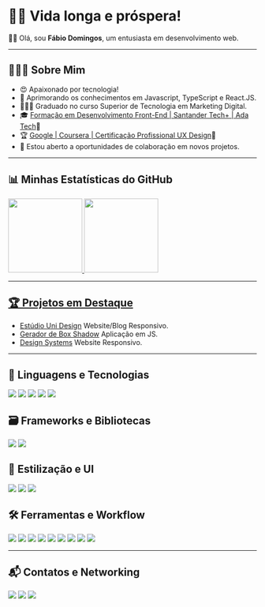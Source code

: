 # 🖖🏽 Vida longa e próspera!

👋🏽 Olá, sou <b>Fábio Domingos</b>, um entusiasta em desenvolvimento web.

---

## 🙋🏽‍♂️ Sobre Mim

- 😍 Apaixonado por tecnologia!
- 🌱 Aprimorando os conhecimentos em Javascript, TypeScript e React.JS.
- 👨🏽‍🎓 Graduado no curso Superior de Tecnologia em Marketing Digital.
- 🎓 [Formação em Desenvolvimento Front-End | Santander Tech+ | Ada Tech](https://ada.tech/certificado?code=09b70acb-c625-8eec-615b-d84ca1744ffe)🔗
- 🏆 [Google | Coursera | Certificação Profissional UX Design](https://www.credly.com/badges/957392b2-a59d-41d8-ba86-3982c0465756/print)🔗
- 💼 Estou aberto a oportunidades de colaboração em novos projetos.

--- 

## 📊 Minhas Estatísticas do GitHub

<div>
  <a href="https://github.com/domfabio">
  <img height="150em" src="https://github-readme-stats.vercel.app/api/top-langs/?username=domfabio&layout=compact&langs_count=7&theme=tokyonight&cache_seconds=1800"/>
  <img height="150em" src="https://github-readme-stats.vercel.app/api?username=domfabio&show_icons=true&theme=tokyonight&include_all_commits=true&count_private=true"/>
</div>

---

## 🏆 Projetos em Destaque

- [Estúdio Uni Design](https://github.com/domfabio/Site-Blog-UniDesign) Website/Blog Responsivo.
- [Gerador de Box Shadow](https://github.com/domfabio/Box-Shadow-Generator) Aplicação em JS.
- [Design Systems](https://github.com/domfabio/Projeto-Final-Website-Responsivo-Design-Systems) Website Responsivo.

---

## 🚀 Linguagens e Tecnologias
<div>
<img src="https://img.shields.io/badge/HTML5-E34F26?style=for-the-badge&logo=html5&logoColor=white"/>
<img src="https://img.shields.io/badge/CSS3-007ACC?style=for-the-badge&logo=css3&logoColor=white"/>
<img src="https://img.shields.io/badge/JavaScript-323330?style=for-the-badge&logo=javascript&logoColor=F7DF1E"/>
<img src="https://img.shields.io/badge/TypeScript-007ACC?style=for-the-badge&logo=typescript&logoColor=white"/>
<img src="https://img.shields.io/badge/Node%20js-339933?style=for-the-badge&logo=nodedotjs&logoColor=white"/>
</div>

## 🗃️ Frameworks e Bibliotecas
<div>
<img src="https://img.shields.io/badge/React-20232A?style=for-the-badge&logo=react&logoColor=61DAFB"/>
<img src="https://img.shields.io/badge/React_Router-CA4245?style=for-the-badge&logo=react-router&logoColor=white"/>
</div>

## 🎨 Estilização e UI
<div>
<img src="https://img.shields.io/badge/Sass-CC6699?style=for-the-badge&logo=sass&logoColor=white"/>
<img src="https://img.shields.io/badge/Tailwind_CSS-38B2AC?style=for-the-badge&logo=tailwind-css&logoColor=white"/>
<img src="https://img.shields.io/badge/Bootstrap-712cf9?style=for-the-badge&logo=bootstrap&logoColor=white"/>
</div>

## 🛠️ Ferramentas e Workflow
<div>
<img src="https://img.shields.io/badge/VSCode-0078D4?style=for-the-badge&logo=visual%20studio%20code&logoColor=white"/>
<img src="https://img.shields.io/badge/Git-F05032?style=for-the-badge&logo=git&logoColor=white"/>
<img src="https://img.shields.io/badge/GitHub-20232A?style=for-the-badge&logo=github&logoColor=white"/>
<img src="https://img.shields.io/badge/Vite-B73BFE?style=for-the-badge&logo=vite&logoColor=FFD62E"/>
<img src="https://img.shields.io/badge/npm-CB3837?style=for-the-badge&logo=npm&logoColor=white"/>
<img src="https://img.shields.io/badge/ESLint-4B32C3?style=for-the-badge&logo=eslint&logoColor=white"/>
<img src="https://img.shields.io/badge/prettier-1A2C34?style=for-the-badge&logo=prettier&logoColor=F7BA3E"/>
<img src="https://img.shields.io/badge/Figma-F24E1E?style=for-the-badge&logo=figma&logoColor=white"/>
<img src="https://img.shields.io/badge/ClickUp-7F5FFF?style=for-the-badge&logo=clickup&logoColor=white"/>
</div>

---

## 📬 Contatos e Networking
<div> 
  <a href="https://www.linkedin.com/in/fabio-domingos/" target="_blank"><img src="https://img.shields.io/badge/-LinkedIn-%230077B5?style=for-the-badge&logo=linkedin&logoColor=white" target="_blank"></a>
 <a href="mailto:domfabio25@gmail.com"><img src="https://img.shields.io/badge/Gmail-D14836?style=for-the-badge&logo=gmail&logoColor=white" target="_blank"></a>
<a href = "https://wa.me/5521996707390"><img src="https://img.shields.io/badge/WhatsApp-25D366?style=for-the-badge&logo=whatsapp&logoColor=white" target="_blank"></a>
</div>
